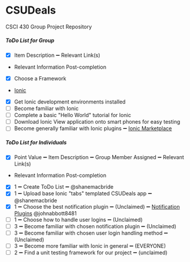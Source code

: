 # CSUDeals
CSCI 430 Group Project Repository

##### ToDo List for Group
- [x] Item Description :heavy_minus_sign: Relevant Link(s)
- Relevant Information Post-completion
- [x] Choose a Framework
- [Ionic](http://ionicframework.com/)
- [x] Get Ionic development environments installed
- [ ] Become familiar with Ionic
- [ ] Complete a basic "Hello World" tutorial for Ionic
- [ ] Download Ionic View application onto smart phones for easy testing
- [ ] Become generally familiar with Ionic plugins :heavy_minus_sign: [Ionic Marketplace](https://market.ionic.io/plugins)

##### ToDo List for Individuals
- [x] Point Value :heavy_minus_sign: Item Description :heavy_minus_sign: Group Member Assigned :heavy_minus_sign: Relevant Link(s)
- Relevant Information Post-completion
- [x] 1 :heavy_minus_sign: Create ToDo List :heavy_minus_sign: @shanemacbride
- [x] 1 :heavy_minus_sign: Upload base Ionic "tabs" templated CSUDeals app :heavy_minus_sign: @shanemacbride
- [x] 1 :heavy_minus_sign: Choose the best notification plugin :heavy_minus_sign: (Unclaimed) :heavy_minus_sign: [Notification Plugins](https://market.ionic.io/search?q=notifications) @johnabbott8481
- [ ] 1 :heavy_minus_sign: Choose how to handle user logins :heavy_minus_sign: (Unclaimed)
- [ ] 3 :heavy_minus_sign: Become familiar with chosen notification plugin :heavy_minus_sign: (Unclaimed)
- [ ] 3 :heavy_minus_sign: Become familiar with chosen user login handling method :heavy_minus_sign: (Unclaimed)
- [ ] 3 :heavy_minus_sign: Become more familiar with Ionic in general :heavy_minus_sign: (EVERYONE)
- [ ] 2 :heavy_minus_sign: Find a unit testing framework for our project :heavy_minus_sign: (unclaimed)
